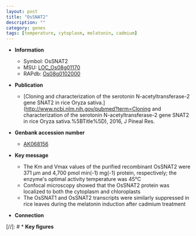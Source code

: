 ```yaml
---
layout: post
title: "OsSNAT2"
description: ""
category: genes
tags: [temperature, cytoplasm, melatonin, cadmium]
---
```


* **Information**  
    + Symbol: OsSNAT2  
    + MSU: [LOC_Os08g01170](http://rice.plantbiology.msu.edu/cgi-bin/ORF_infopage.cgi?orf=LOC_Os08g01170)  
    + RAPdb: [Os08g0102000](http://rapdb.dna.affrc.go.jp/viewer/gbrowse_details/irgsp1?name=Os08g0102000)  

* **Publication**  
    + [Cloning and characterization of the serotonin N-acetyltransferase-2 gene SNAT2 in rice Oryza sativa.](http://www.ncbi.nlm.nih.gov/pubmed?term=Cloning and characterization of the serotonin N-acetyltransferase-2 gene SNAT2 in rice Oryza sativa.%5BTitle%5D), 2016, J Pineal Res.

* **Genbank accession number**  
    + [AK068156](http://www.ncbi.nlm.nih.gov/nuccore/AK068156)

* **Key message**  
    + The Km and Vmax values of the purified recombinant OsSNAT2 were 371 μm and 4,700 pmol min(-1) mg(-1) protein, respectively; the enzyme's optimal activity temperature was 45°C
    + Confocal microscopy showed that the OsSNAT2 protein was localized to both the cytoplasm and chloroplasts
    + The OsSNAT1 and OsSNAT2 transcripts were similarly suppressed in rice leaves during the melatonin induction after cadmium treatment

* **Connection**  

[//]: # * **Key figures**  


